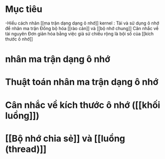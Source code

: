 # Mục tiêu
-Hiểu cách nhân [[ma trận dạng dạng ô nhớ]] kernel : 
	Tải và sử dụng ô nhớ để nhân ma trận
	Đồng bộ hóa [[rào cản]] và [[bộ nhớ chung]]
	Cân nhắc về tài nguyên
	Đơn giản hóa bằng việc giả sử chiều rộng là bội số của [[kích thước ô nhớ]]
# nhân ma trận dạng ô nhớ

# Thuật toán nhân ma trận dạng ô nhớ

# Cân nhắc về kích thước ô nhớ ([[khối luồng]])


# [[Bộ nhớ chia sẻ]] và [[luồng (thread)]]
